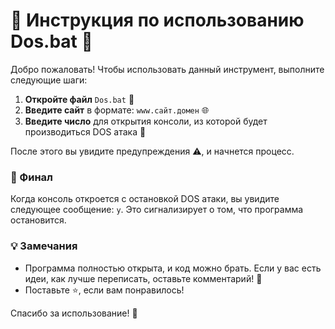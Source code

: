 # 🎉 Инструкция по использованию Dos.bat 🎉

Добро пожаловать! Чтобы использовать данный инструмент, выполните следующие шаги:

1. **Откройте файл** `Dos.bat` 📂
2. **Введите сайт** в формате: `www.сайт.домен` 🌐
3. **Введите число** для открытия консоли, из которой будет производиться DOS атака 🔢

После этого вы увидите предупреждения ⚠️, и начнется процесс. 

### 🚀 Финал

Когда консоль откроется с остановкой DOS атаки, вы увидите следующее сообщение: `y`. Это сигнализирует о том, что программа остановится.

### 💡 Замечания

- Программа полностью открыта, и код можно брать. Если у вас есть идеи, как лучше переписать, оставьте комментарий! 📝
- Поставьте ⭐️, если вам понравилось!

Спасибо за использование! 🙌
